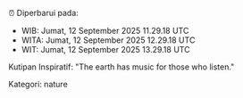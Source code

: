⏰ Diperbarui pada:
- WIB: Jumat, 12 September 2025 11.29.18 UTC
- WITA: Jumat, 12 September 2025 12.29.18 UTC
- WIT: Jumat, 12 September 2025 13.29.18 UTC

Kutipan Inspiratif:
"The earth has music for those who listen."


Kategori: nature

